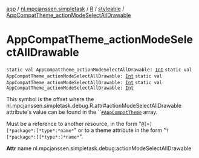 [app](../../../index.md) / [nl.mpcjanssen.simpletask](../../index.md) / [R](../index.md) / [styleable](index.md) / [AppCompatTheme_actionModeSelectAllDrawable](.)

# AppCompatTheme_actionModeSelectAllDrawable

`static val AppCompatTheme_actionModeSelectAllDrawable: `[`Int`](https://kotlinlang.org/api/latest/jvm/stdlib/kotlin/-int/index.html)
`static val AppCompatTheme_actionModeSelectAllDrawable: `[`Int`](https://kotlinlang.org/api/latest/jvm/stdlib/kotlin/-int/index.html)
`static val AppCompatTheme_actionModeSelectAllDrawable: `[`Int`](https://kotlinlang.org/api/latest/jvm/stdlib/kotlin/-int/index.html)
`static val AppCompatTheme_actionModeSelectAllDrawable: `[`Int`](https://kotlinlang.org/api/latest/jvm/stdlib/kotlin/-int/index.html)

This symbol is the offset where the nl.mpcjanssen.simpletask.debug.R.attr#actionModeSelectAllDrawable attribute's value can be found in the ``[`#AppCompatTheme`](-app-compat-theme.md) array.

Must be a reference to another resource, in the form "`@[+][*package*:]*type*:*name*`" or to a theme attribute in the form "`?[*package*:][*type*:]*name*`".

**Attr**
name nl.mpcjanssen.simpletask.debug:actionModeSelectAllDrawable


